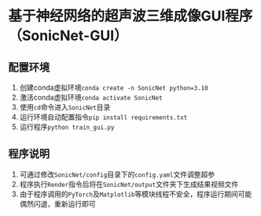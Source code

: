 # 基于神经网络的超声波三维成像GUI程序（SonicNet-GUI）
## 配置环境
1. 创建conda虚拟环境`conda create -n SonicNet python=3.10`
2. 激活conda虚拟环境`conda activate SonicNet`
2. 使用`cd`命令进入`SonicNet`目录
3. 运行环境自动配置指令`pip install requirements.txt`
4. 运行程序`python train_gui.py`
## 程序说明
1. 可通过修改`SonicNet/config`目录下的`config.yaml`文件调整超参
2. 程序执行`Render`指令后将在`SonicNet/output`文件夹下生成结果视频文件
3. 由于程序调用的`PyTorch`及`Matplotlib`等模块线程不安全，程序运行期间可能偶然闪退，重新运行即可
